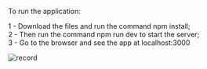 To run the application:

1 - Download the files and run the command npm install;<br>
2 - Then run the command npm run dev to start the server;<br>
3 - Go to the browser and see the app at localhost:3000<br>


![record](https://user-images.githubusercontent.com/36991474/185422869-52a23a4f-7ac9-4fd0-9516-45f40bc585f7.gif)
